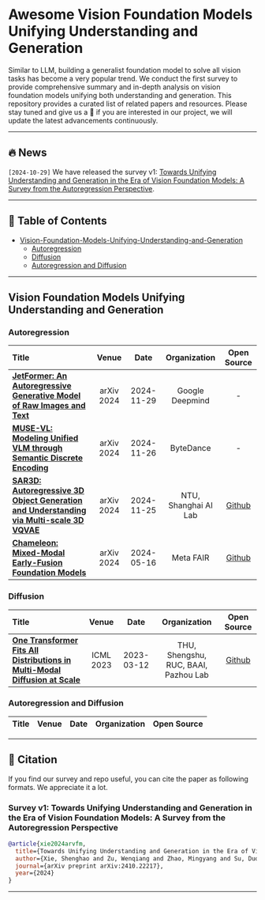 # Awesome Vision Foundation Models Unifying Understanding and Generation
Similar to LLM, building a generalist foundation model to solve all vision tasks has become a very popular trend. We conduct the first survey to provide comprehensive summary and in-depth analysis on vision foundation models unifying both understanding and generation. This repository provides a curated list of related papers and resources. Please stay tuned and give us a 🌟 if you are interested in our project, we will update the latest advancements continuously.


---

## 🔥 News
`[2024-10-29]` We have released the survey v1: [Towards Unifying Understanding and Generation in the Era of Vision Foundation Models: A Survey from the Autoregression Perspective](https://arxiv.org/abs/2410.22217).

---


## 📃 Table of Contents
- [Vision-Foundation-Models-Unifying-Understanding-and-Generation](#-vision-foundation-models-unifying-understanding-and-generation)
  - [Autoregression](#-autoregression)
  - [Diffusion](#-diffusion)
  - [Autoregression and Diffusion](#-autoregression-and-diffusion)
 
---


## Vision Foundation Models Unifying Understanding and Generation

### Autoregression
|  Title  |  Venue  |   Date   |  Organization  |   Open Source  |
|:--------|:--------:|:--------:|:--------:|:--------:|
| [**JetFormer: An Autoregressive Generative Model of Raw Images and Text**](https://arxiv.org/abs/2411.19722) | arXiv 2024 | 2024-11-29 | Google Deepmind | - | - |
| [**MUSE-VL: Modeling Unified VLM through Semantic Discrete Encoding**](https://arxiv.org/abs/2411.17762) | arXiv 2024 | 2024-11-26 | ByteDance | - | - |
| [**SAR3D: Autoregressive 3D Object Generation and Understanding via Multi-scale 3D VQVAE**](https://arxiv.org/abs/2411.16856) | arXiv 2024 | 2024-11-25 | NTU, Shanghai AI Lab | [Github](https://github.com/cyw-3d/SAR3D) | - |
| [**Chameleon: Mixed-Modal Early-Fusion Foundation Models**](https://arxiv.org/abs/2405.09818) | arXiv 2024 | 2024-05-16 | Meta FAIR | [Github](https://github.com/facebookresearch/chameleon) | - |

### Diffusion
|  Title  |  Venue  |   Date   |  Organization  |   Open Source  |
|:--------|:--------:|:--------:|:--------:|:--------:|
| [**One Transformer Fits All Distributions in Multi-Modal Diffusion at Scale**](https://proceedings.mlr.press/v202/bao23a/bao23a.pdf) | ICML 2023 | 2023-03-12 | THU, Shengshu, RUC, BAAI, Pazhou Lab | [Github](https://github.com/thu-ml/unidiffuser) | - |

### Autoregression and Diffusion
|  Title  |  Venue  |   Date   |  Organization  |   Open Source  |
|:--------|:--------:|:--------:|:--------:|:--------:|

---


## 🫶 Citation
If you find our survey and repo useful, you can cite the paper as following formats. We appreciate it a lot.

### Survey v1: Towards Unifying Understanding and Generation in the Era of Vision Foundation Models: A Survey from the Autoregression Perspective
```BibTeX
@article{xie2024arvfm,
  title={Towards Unifying Understanding and Generation in the Era of Vision Foundation Models: A Survey from the Autoregression Perspective},
  author={Xie, Shenghao and Zu, Wenqiang and Zhao, Mingyang and Su, Duo and Liu, Shilong and Shi, Ruohua and Li, Guoqi and Zhang, Shanghang and Ma, Lei},
  journal={arXiv preprint arXiv:2410.22217},
  year={2024}
}
```

---
